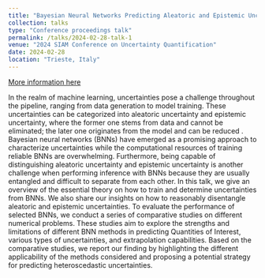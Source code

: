 ```yaml
---
title: "Bayesian Neural Networks Predicting Aleatoric and Epistemic Uncertainties"
collection: talks
type: "Conference proceedings talk"
permalink: /talks/2024-02-28-talk-1
venue: "2024 SIAM Conference on Uncertainty Quantification"
date: 2024-02-28
location: "Trieste, Italy"
---
```


[More information here](https://meetings.siam.org/sess/dsp_talk.cfm?p=134108)

In the realm of machine learning, uncertainties pose a challenge throughout the pipeline, ranging from data generation to model training. These uncertainties can be categorized into aleatoric uncertainty and epistemic uncertainty, where the former one stems from data and cannot be eliminated; the later one originates from the model and can be reduced . Bayesian neural networks (BNNs) have emerged as a promising approach to characterize uncertainties while the computational resources of training reliable BNNs are overwhelming. Furthermore, being capable of distinguishing aleatoric uncertainty and epistemic uncertainty is another challenge when performing inference with BNNs because they are usually entangled and difficult to separate from each other. In this talk, we give an overview of the essential theory on how to train and determine uncertainties from BNNs. We also share our insights on how to reasonably disentangle aleatoric and epistemic uncertainties. To evaluate the performance of selected BNNs, we conduct a series of comparative studies on different numerical problems. These studies aim to explore the strengths and limitations of different BNN methods in predicting Quantities of Interest, various types of uncertainties, and extrapolation capabilities. Based on the comparative studies, we report our finding by highlighting the different applicability of the methods considered and proposing a potential strategy for predicting heteroscedastic uncertainties.

